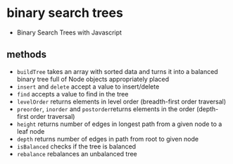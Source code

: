 # binary search trees
- Binary Search Trees with Javascript

## methods
- `buildTree` takes an array with sorted data and turns it into a balanced binary tree full of Node objects appropriately placed
- `insert` and `delete` accept a value to insert/delete
- `find` accepts a value to find in the tree
- `levelOrder` returns elements in level order (breadth-first order traversal)
- `preorder`, `inorder` and `postorder`returns elements in the order (depth-first order traversal)
- `height` returns number of edges in longest path from a given node to a leaf node
- `depth` returns number of edges in path from root to given node
- `isBalanced` checks if the tree is balanced
- `rebalance` rebalances an unbalanced tree